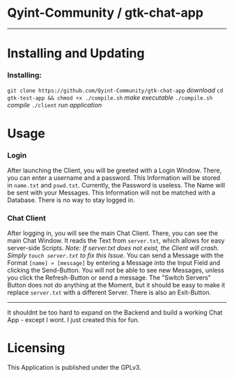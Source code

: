 # Qyint-Community / gtk-chat-app
- - -

# Installing and Updating
### Installing:
`git clone https://github.com/Qyint-Community/gtk-chat-app` *download*
`cd gtk-test-app && chmod +x ./compile.sh` *make executable*
`./compile.sh` *compile*
`./client` *run application*

# Usage
### Login
After launching the Client, you will be greeted with a Login Window.
There, you can enter a username and a password.
This Information will be stored in `name.txt` and `pswd.txt`.
Currently, the Password is useless.
The Name will be sent with your Messages.
This Information will not be matched with a Database.
There is no way to stay logged in.
### Chat Client
After logging in, you will see the main Chat Client.
There, you can see the main Chat Window. It reads the Text from `server.txt`, which allows for easy server-side Scripts.
*Note: If server.txt does not exist, the Client will crash. Simply `touch server.txt` to fix this Issue.*
You can send a Message with the Format `[name] » [message]` by entering a Message into the Input Field and clicking the Send-Button.
You will not be able to see new Messages, unless you click the Refresh-Button or send a message.
The "Switch Servers" Button does not do anything at the Moment, but it should be easy to make it replace `server.txt` with a different Server.
There is also an Exit-Button.
** **
It shouldnt be too hard to expand on the Backend and build a working Chat App - except I wont.
I just created this for fun.

# Licensing
This Application is published under the GPLv3.

